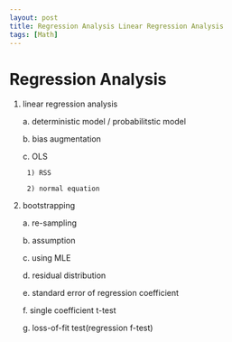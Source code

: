 ```yaml
---
layout: post
title: Regression Analysis Linear Regression Analysis
tags: [Math]
---
```

# Regression Analysis

1. linear regression analysis

    a. deterministic model / probabilitstic model

    b. bias augmentation

    c. OLS

        1) RSS

        2) normal equation

2. bootstrapping

    a. re-sampling

    b. assumption

    c. using MLE

    d. residual distribution

    e. standard error of regression coefficient

    f. single coefficient t-test

    g. loss-of-fit test(regression f-test)
